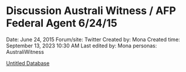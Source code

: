 # Discussion Australi Witness / AFP Federal Agent 6/24/15

Date: June 24, 2015
Forum/site: Twitter
Created by: Mona
Created time: September 13, 2023 10:30 AM
Last edited by: Mona
personas: AustraliWitness

[Untitled Database](Discussion%20Australi%20Witness%20AFP%20Federal%20Agent%206%2024%20ba8c40afd20140cc9c5e31960bd541c4/Untitled%20Database%2011c508346247492bb611e490f11ca175.csv)
